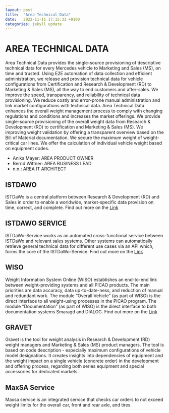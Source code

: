 ```yaml
---
layout: post
title:  "Area Technical Data"
date:   2022-11-11 17:15:31 +0100
categories: jekyll update
---
```

# AREA TECHNICAL DATA
Area Technical Data provides the single-source provisioning of descriptive technical data for every Mercedes vehicle to Marketing and Sales (MS), on time and trusted. Using E2E automation of data collection and efficient administration, we release and provision technical data for vehicle configurations from Certification and Research & Development (RD) to Marketing & Sales (MS), all the way to end customers and after-sales. We improve the speed, transparency, and reliability of technical data provisioning. We reduce costly and error-prone manual administration and link market configurations with technical data. Area Technical Data enhances the overall weight management process to comply with changing regulations and conditions and increases the market offerings. We provide single-source provisioning of the overall weight data from Research & Development (RD) to certification and Marketing & Sales (MS). We improving weight validation by offering a transparent overview based on the Bill of Material documentation. We secure the maximum weight of weight-critical car lines. We offer the calculation of individual vehicle weight based on equipment codes.

* Anika Mayer: AREA PRODUCT OWNER
* Bernd Wittner: AREA BUSINESS LEAD
* n.n.: AREA IT ARCHITECT

## ISTDAWO
ISTDaWo is a central platform between Research & Development (RD) and Sales in order to enable a worldwide, market-specific data provision on time, correct, and complete. Find out more on the [Link](https://social.intra.corpintra.net/groups/istdawo)

## ISTDAWO SERVICE
ISTDaWo-Service works as an automated cross-functional service between ISTDaWo and relevant sales systems. Other systems can automatically retrieve general technical data for different use cases via an API which, forms the core of the ISTDaWo-Service. Find out more on the [Link](https://social.intra.corpintra.net/groups/istdawo-service)

## WISO
Weight Information System Online (WISO) establishes an end-to-end link between weight-providing systems and all PICAO products. The main priorities are data accuracy, data up-to-date-ness, and reduction of manual and redundant work. The module “Overall Vehicle” (as part of WISO) is the direct interface to all weight-using processes in the PICAO program. The module “Documentation” (as part of WISO) is the direct interface to both documentation systems Smaragd and DIALOG. Find out more on the [Link](https://social.intra.corpintra.net/groups/wiso)

## GRAVET
Gravet is the tool for weight analysis in Research & Development (RD) weight managers and Marketing & Sales (MS) product managers. The tool is based on code description - especially maximum configurations of vehicle model designations. It creates insights into dependencies of equipment and the weight impact on a single vehicle (concrete order) in the development and offering process, regarding both series equipment and special accessories for dedicated markets.

## MaxSA Service
Maxsa service is an integrated service that checks car orders to not exceed weight limits for the overall car, front and rear axle, and tires.
